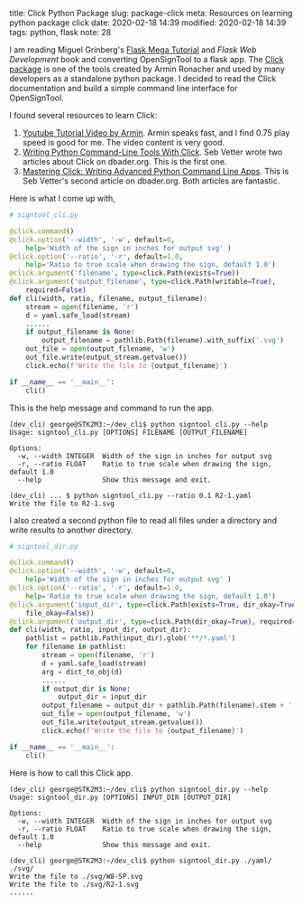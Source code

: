 title: Click Python Package
slug: package-click
meta: Resources on learning python package click 
date: 2020-02-18 14:39
modified: 2020-02-18 14:39
tags: python, flask
note: 28

I am reading Miguel Grinberg's 
[Flask Mega Tutorial](https://blog.miguelgrinberg.com/post/the-flask-mega-tutorial-part-i-hello-world) 
and *Flask Web Development* book and converting OpenSignTool to a flask app. The 
[Click package](https://click.palletsprojects.com/en/7.x/) is one of the
tools created by Armin Ronacher and used by many developers as a standalone 
python package. I decided to read the Click documentation and build a 
simple command line interface for OpenSignTool. 

I found several resources to learn Click:

1. [Youtube Tutorial Video by Armin](https://youtu.be/kNke39OZ2k0). Armin speaks
fast, and I find 0.75 play speed is good for me. The video content is very good. 
2. [Writing Python Command-Line Tools With Click](https://dbader.org/blog/python-commandline-tools-with-click). 
Seb Vetter wrote two articles about Click on dbader.org.  This is the first one.
3. [Mastering Click: Writing Advanced Python Command Line Apps](https://dbader.org/blog/mastering-click-advanced-python-command-line-apps). 
This is Seb Vetter's second article on dbader.org. Both articles are fantastic. 

Here is what I come up with, 

```python
# signtool_cli.py

@click.command()
@click.option('--width', '-w', default=0, 
    help='Width of the sign in inches for output svg' )
@click.option('--ratio', '-r', default=1.0, 
    help='Ratio to true scale when drawing the sign, default 1.0')
@click.argument('filename', type=click.Path(exists=True))
@click.argument('output_filename', type=click.Path(writable=True), 
    required=False)
def cli(width, ratio, filename, output_filename): 
    stream = open(filename, 'r')
    d = yaml.safe_load(stream)
    ......
    if output_filename is None:
        output_filename = pathlib.Path(filename).with_suffix('.svg')
    out_file = open(output_filename, 'w')
    out_file.write(output_stream.getvalue())
    click.echo(f'Write the file to {output_filename}')

if __name__ == '__main__':
    cli()
```

This is the help message and command to run the app. 

```
(dev_cli) george@STK2M3:~/dev_cli$ python signtool_cli.py --help
Usage: signtool_cli.py [OPTIONS] FILENAME [OUTPUT_FILENAME]

Options:
  -w, --width INTEGER  Width of the sign in inches for output svg
  -r, --ratio FLOAT    Ratio to true scale when drawing the sign, default 1.0
  --help               Show this message and exit.

(dev_cli) ... $ python signtool_cli.py --ratio 0.1 R2-1.yaml 
Write the file to R2-1.svg

```

I also created a second python file to read all files under a directory and 
write results to another directory. 

```python
# signtool_dir.py

@click.command()
@click.option('--width', '-w', default=0, 
    help='Width of the sign in inches for output svg' )
@click.option('--ratio', '-r', default=1.0, 
    help='Ratio to true scale when drawing the sign, default 1.0')
@click.argument('input_dir', type=click.Path(exists=True, dir_okay=True, 
    file_okay=False))
@click.argument('output_dir', type=click.Path(dir_okay=True), required=False)
def cli(width, ratio, input_dir, output_dir):
    pathlist = pathlib.Path(input_dir).glob('**/*.yaml')
    for filename in pathlist:
        stream = open(filename, 'r')
        d = yaml.safe_load(stream)
        arg = dict_to_obj(d)
        ......
        if output_dir is None:
            output_dir = input_dir
        output_filename = output_dir + pathlib.Path(filename).stem + '.svg'
        out_file = open(output_filename, 'w')
        out_file.write(output_stream.getvalue())
        click.echo(f'Write the file to {output_filename}')

if __name__ == '__main__':
    cli()

```

Here is how to call this Click app.

```
(dev_cli) george@STK2M3:~/dev_cli$ python signtool_dir.py --help
Usage: signtool_dir.py [OPTIONS] INPUT_DIR [OUTPUT_DIR]

Options:
  -w, --width INTEGER  Width of the sign in inches for output svg
  -r, --ratio FLOAT    Ratio to true scale when drawing the sign, default 1.0
  --help               Show this message and exit.

(dev_cli) george@STK2M3:~/dev_cli$ python signtool_dir.py ./yaml/ ./svg/
Write the file to ./svg/W8-5P.svg
Write the file to ./svg/R2-1.svg
......
```
